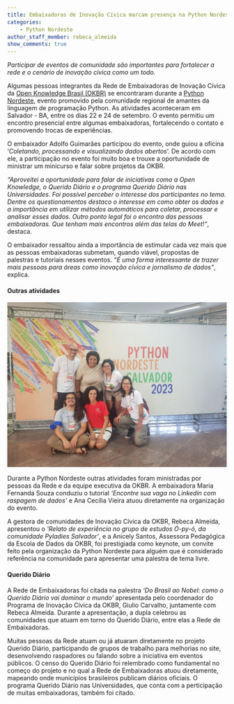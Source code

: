 ```yaml
---
title: Embaixadoras de Inovação Cívica marcam presença na Python Nordeste
categories:
    - Python Nordeste
author_staff_member: rebeca_almeida
show_comments: true
---
```

*Participar de eventos de comunidade são importantes para fortalecer a rede e o cenário de inovação cívica como um todo.*

Algumas pessoas integrantes da Rede de Embaixadoras de Inovação Cívica da [Open Knowledge Brasil (OKBR)](https://ok.org.br/) se encontraram durante a [Python Nordeste](https://2023.pythonnordeste.org/), evento promovido pela comunidade regional de amantes da linguagem de programação Python. As atividades aconteceram em Salvador - BA, entre os dias 22 e 24 de setembro. O evento permitiu um encontro presencial entre algumas embaixadoras, fortalecendo o contato e promovendo trocas de experiências. 

O embaixador Adolfo Guimarães participou do evento, onde guiou a oficina ‘*Coletando, processando e visualizando dados abertos*’. De acordo com ele, a participação no evento foi muito boa e trouxe a oportunidade de ministrar um minicurso e falar sobre projetos da OKBR. 

*“Aproveitei a oportunidade para falar de iniciativas como a Open Knowledge, o Querido Diário e o programa Querido Diário nas Universidades. Foi possível perceber o interesse dos participantes no tema. Dentre os questionamentos destaco o interesse em como obter os dados e a importância em utilizar métodos automáticos para coletar, processar e analisar esses dados. Outro ponto legal foi o encontro das pessoas embaixadoras. Que tenham mais encontros além das telas do Meet!”*, destaca. 

O embaixador ressaltou ainda a importância de estimular cada vez mais que as pessoas embaixadoras submetam, quando viável, propostas de palestras e tutoriais nesses eventos. *“É uma forma interessante de trazer mais pessoas para áreas como inovação cívica e jornalismo de dados”*, explica. 

#### Outras atividades 


![encontr-pyne](/images/posts/2023-10-05-embaixadoras-python-nordeste.jpeg)

Durante a Python Nordeste outras atividades foram ministradas por pessoas da Rede e da equipe executiva da OKBR. A embaixadora Maria Fernanda Souza conduziu o tutorial *‘Encontre sua vaga no Linkedin com raspagem de dados’* e Ana Cecília Vieira atuou diretamente na organização do evento. 

A gestora de comunidades de Inovação Cívica da OKBR, Rebeca Almeida, apresentou o *‘Relato de experiência no grupo de estudos Ó-py-ó, da comunidade Pyladies Salvador’*, e a Anicely Santos, Assessora Pedagógica da Escola de Dados da OKBR, foi prestigiada como keynote, um convite feito pela organização da Python Nordeste para alguém que é considerado referência na comunidade para apresentar uma palestra de tema livre.

#### Querido Diário


A Rede de Embaixadoras foi citada na palestra *‘Do Brasil ao Nobel: como o Querido Diário vai dominar o mundo’* apresentada pelo coordenador do  Programa de Inovação Cívica da OKBR, Giulio Carvalho, juntamente com Rebeca Almeida. Durante a apresentação, a dupla celebrou as comunidades que atuam em torno do Querido Diário, entre elas a Rede de Embaixadoras. 

Muitas pessoas da Rede atuam ou já atuaram diretamente no projeto Querido Diário, participando de grupos de trabalho para melhorias no site, desenvolvendo raspadores ou falando sobre a iniciativa em eventos públicos. O censo do Querido Diário foi relembrado como fundamental no começo do projeto e no qual a Rede de Embaixadoras atuou diretamente, mapeando onde municípios brasileiros publicam diários oficiais. O programa Querido Diário nas Universidades, que conta com a perticipação de muitas embaixadoras, também foi citado. 
